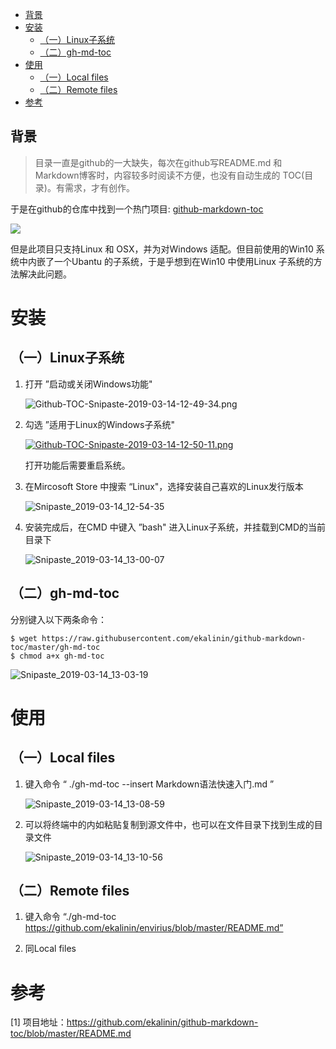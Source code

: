    * [背景](#背景)
   * [安装](#安装)
      * [（一）Linux子系统](#一linux子系统)
      * [（二）gh-md-toc](#二gh-md-toc)
   * [使用](#使用)
      * [（一）Local files](#一local-files)
      * [（二）Remote files](#二remote-files)
   * [参考](#参考)

## 背景

> 目录一直是github的一大缺失，每次在github写README.md 和Markdown博客时，内容较多时阅读不方便，也没有自动生成的 TOC(目录)。有需求，才有创作。

于是在github的仓库中找到一个热门项目: [github-markdown-toc](https://github.com/ekalinin/github-markdown-toc)

![](https://i.postimg.cc/PrQCSPs9/Github-TOC-QQ-20190314112431.png)

但是此项目只支持Linux 和 OSX，并为对Windows 适配。但目前使用的Win10 系统中内嵌了一个Ubantu 的子系统，于是乎想到在Win10 中使用Linux 子系统的方法解决此问题。



# 安装

## （一）Linux子系统

1. 打开 ”启动或关闭Windows功能"

   ![Github-TOC-Snipaste-2019-03-14-12-49-34.png](https://i.postimg.cc/Qx3BgcPc/Github-TOC-Snipaste-2019-03-14-12-49-34.png)

2. 勾选 ”适用于Linux的Windows子系统"

   [![Github-TOC-Snipaste-2019-03-14-12-50-11.png](https://i.postimg.cc/Kz0TpjMm/Github-TOC-Snipaste-2019-03-14-12-50-11.png)](https://postimg.cc/WFJth28y)

   打开功能后需要重启系统。

3. 在Mircosoft Store 中搜索 “Linux"，选择安装自己喜欢的Linux发行版本

   ![Snipaste_2019-03-14_12-54-35](https://i.postimg.cc/SKJjQd2b/Github-TOC-Snipaste-2019-03-14-12-54-35.png)

4. 安装完成后，在CMD 中键入 ”bash" 进入Linux子系统，并挂载到CMD的当前目录下

   ![Snipaste_2019-03-14_13-00-07](https://i.postimg.cc/MZRMj9sW/Github-TOC-Snipaste-2019-03-14-13-00-07.png)

## （二）gh-md-toc

分别键入以下两条命令：

```
$ wget https://raw.githubusercontent.com/ekalinin/github-markdown-toc/master/gh-md-toc
$ chmod a+x gh-md-toc
```

![Snipaste_2019-03-14_13-03-19](https://i.postimg.cc/3xLdHVwZ/Github-TOC-Snipaste-2019-03-14-13-03-19.png)



# 使用

## （一）Local files

1. 键入命令 “ ./gh-md-toc --insert Markdown语法快速入门.md ”

   ![Snipaste_2019-03-14_13-08-59](https://i.postimg.cc/T32pFfTw/Github-TOC-Snipaste-2019-03-14-13-08-59.png)

2. 可以将终端中的内如粘贴复制到源文件中，也可以在文件目录下找到生成的目录文件

   ![Snipaste_2019-03-14_13-10-56](https://i.postimg.cc/j2zD0jWW/Github-TOC-Snipaste-2019-03-14-13-10-56.png)

## （二）Remote files

1. 键入命令 “./gh-md-toc https://github.com/ekalinin/envirius/blob/master/README.md”

2. 同Local files

# 参考

[1] 项目地址：https://github.com/ekalinin/github-markdown-toc/blob/master/README.md